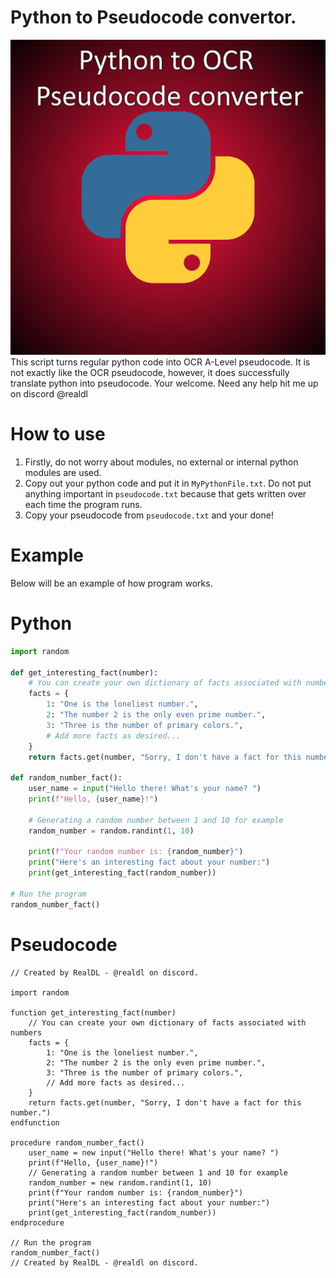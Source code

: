 # Python to Pseudocode convertor.
![alt text](https://github.com/RealDL/Pseudo-Code-Convertor/blob/main/python.png)
This script turns regular python code into OCR A-Level pseudocode. It is not exactly like the OCR pseudocode, however, it does successfully translate python into pseudocode. Your welcome. Need any help hit me up on discord @realdl

# How to use

1. Firstly, do not worry about modules, no external or internal python modules are used.
2. Copy out your python code and put it in `MyPythonFile.txt`. Do not put anything important in `pseudocode.txt` because that gets written over each time the program runs.
3. Copy your pseudocode from `pseudocode.txt` and your done!

# Example
Below will be an example of how program works.

# Python
```py
import random

def get_interesting_fact(number):
    # You can create your own dictionary of facts associated with numbers
    facts = {
        1: "One is the loneliest number.",
        2: "The number 2 is the only even prime number.",
        3: "Three is the number of primary colors.",
        # Add more facts as desired...
    }
    return facts.get(number, "Sorry, I don't have a fact for this number.")

def random_number_fact():
    user_name = input("Hello there! What's your name? ")
    print(f"Hello, {user_name}!")

    # Generating a random number between 1 and 10 for example
    random_number = random.randint(1, 10)

    print(f"Your random number is: {random_number}")
    print("Here's an interesting fact about your number:")
    print(get_interesting_fact(random_number))

# Run the program
random_number_fact()
```

# Pseudocode
```
// Created by RealDL - @realdl on discord.

import random

function get_interesting_fact(number)
    // You can create your own dictionary of facts associated with numbers
    facts = {
        1: "One is the loneliest number.",
        2: "The number 2 is the only even prime number.",
        3: "Three is the number of primary colors.",
        // Add more facts as desired...
    }
    return facts.get(number, "Sorry, I don't have a fact for this number.")
endfunction

procedure random_number_fact()
    user_name = new input("Hello there! What's your name? ")
    print(f"Hello, {user_name}!")
    // Generating a random number between 1 and 10 for example
    random_number = new random.randint(1, 10)
    print(f"Your random number is: {random_number}")
    print("Here's an interesting fact about your number:")
    print(get_interesting_fact(random_number))
endprocedure

// Run the program
random_number_fact()
// Created by RealDL - @realdl on discord.
```
